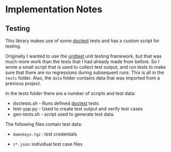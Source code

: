 # Implementation Notes

## Testing

This library makes use of some [doctest][doctest] tests and has
a custom script for testing.

Originally I wanted to use the [unittest][unittest] unit
testing framework, but that was much more work than the
tests that I had already made from before.  So I wrote
a small script that is used to collect test output, and
run tests to make sure that there are no regressions
during subsequent runs.  This is all in the `tests`
folder.  Also, the `data` folder contains data that
was imported from a previous project.

In the tests folder there are a number of scripts and
test data:

- doctests.sh - Runs defined [doctest][doctest] tests
- test-ypp.py - Used to create test output and verify test cases
- gen-tests.sh - script used to generate test data.

The following files contain test data:

- `demokeys.tgz` : test credentials
- `z*.json`: individual test case files

  [doctest]: https://docs.python.org/3/library/doctest.html
  [unittest]: https://docs.python.org/3/library/unittest.html
